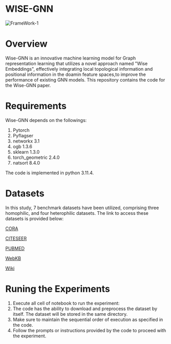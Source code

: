 # WISE-GNN
![FrameWork-1](https://github.com/joshem163/WISE-GNN/assets/133717791/89269231-6105-4529-bdb1-9cbc59695eb3)


# Overview

Wise-GNN is an innovative machine learning model for Graph representation learning that utilizes a  novel approach named "Wise Embeddings", effectively integrating local topological information and positional information in the doamin feature spaces,to improve the performance of existing GNN models. This repository contains the code for the Wise-GNN paper. 
# Requirements
Wise-GNN depends on the followings:
1. Pytorch
2. Pyflagser
3. networkx 3.1
4. ogb 1.3.6
5. sklearn 1.3.0
6. torch_geometric 2.4.0
7. natsort 8.4.0
   
The code is implemented in python 3.11.4. 
# Datasets
In this study,  7 benchmark datasets have been utilized, comprising three homophilic, and four heterophilic datasets. The link to access these datasets is provided below:

[CORA](https://linqs-data.soe.ucsc.edu/public/datasets/cora/cora.zip) 

[CITESEER](https://linqs-data.soe.ucsc.edu/public/datasets/citeseer-doc-classification/citeseer-doc-classification.zip)

[PUBMED](https://linqs-data.soe.ucsc.edu/public/datasets/pubmed-diabetes/pubmed-diabetes.zip)

[WebKB](https://github.com/bingzhewei/geom-gcn/tree/master/new_data)

[Wiki](https://github.com/benedekrozemberczki/MUSAE/tree/master/input)

# Runing the  Experiments
1. Execute all cell of notebook to run the experiment:
2. The code has the ability to download and preprocess the dataset by itself. The dataset will be stored in the same directory.
3. Make sure to maintain the sequential order of execution as specified in the code.
4. Follow the prompts or instructions provided by the code to proceed with the experiment. 


